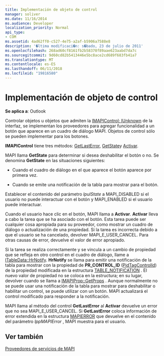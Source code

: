 ```yaml
---
title: Implementación de objeto de control
manager: soliver
ms.date: 11/16/2014
ms.audience: Developer
localization_priority: Normal
api_type:
- COM
ms.assetid: 4ad62ff0-c527-4e75-a2af-b5906a7588e8
description: '�ltima modificaci�n: s�bado, 23 de julio de 2011'
ms.openlocfilehash: 268ad60cf8161fb2b58370f89aae623aabd7da7c
ms.sourcegitcommit: 9d60cd82b5413446e5bc8ace2cd689f683fb41a7
ms.translationtype: MT
ms.contentlocale: es-ES
ms.lasthandoff: 06/11/2018
ms.locfileid: "19816580"
---
```

# <a name="control-object-implementation"></a>Implementación de objeto de control

  
  
**Se aplica a**: Outlook 
  
Controlar objetos u objetos que admiten la [IMAPIControl: IUnknown](imapicontroliunknown.md) de la interfaz, se implementan los proveedores para agregar funcionalidad a un botón que aparece en un cuadro de diálogo MAPI. Objetos de control sólo se pueden implementar para los botones. 
  
 **IMAPIControl** tiene tres métodos: [GetLastError](imapicontrol-getlasterror.md), [GetState](imapicontrol-getstate.md)y [Activar](imapicontrol-activate.md). 
  
MAPI llama **GetState** para determinar si desea deshabilitar el botón o no. Se denomina **GetState** en las situaciones siguientes: 
  
- Cuando el cuadro de diálogo en el que aparece el botón aparece por primera vez.
    
- Cuando se emite una notificación de la tabla para mostrar para el botón. 
    
Establecer el contenido del parámetro _lpulState_ a MAPI_DISABLED si el usuario no puede interactuar con el botón y MAPI_ENABLED si el usuario puede interactuar. 
  
Cuando el usuario hace clic en el botón, MAPI llama a **Activar**. **Activar** lleva a cabo la tarea que se ha asociado con el botón. Esta tarea puede ser cualquier cosa apropiada para su proveedor, como mostrar un cuadro de diálogo o actualización de una propiedad. Si la tarea es incorrecta debido a que el usuario se ha cancelado, devolver MAPI_E_USER_CANCEL. Para otras causas de error, devuelve el valor de error apropiado. 
  
Si la tarea se realiza correctamente y se vincula a un cambio de propiedad que se refleja en otro control en el cuadro de diálogo, llame a [ITableData::HrNotify](itabledata-hrnotify.md). **HrNotify** se llama para emitir una notificación de la tabla para mostrar con la propiedad de **PR_CONTROL_ID** ([PidTagControlId](pidtagcontrolid-canonical-property.md)) de la propiedad modificada en la estructura [TABLE_NOTIFICATION](table_notification.md) . El nuevo valor de propiedad no se coloca en la estructura; en su lugar, devolver cuando se llama a [IMAPIProp::GetProps](imapiprop-getprops.md) . Aunque normalmente no se puede usar una notificación de la tabla para mostrar para deshabilitar o habilitar un control, se puede utilizar con un botón. MAPI actualizará el control modificado para responder a la notificación. 
  
MAPI llama al método del control **GetLastError** al **Activar** devuelve un error que no sea MAPI_E_USER_CANCEL. Si **GetLastError** coloca información de error extendida en la estructura [MAPIERROR](mapierror.md) que devuelve en el contenido del parámetro _lppMAPIError_ , MAPI muestra para el usuario. 
  
## <a name="see-also"></a>Ver también



[Proveedores de servicios de MAPI](mapi-service-providers.md)

